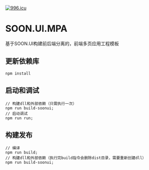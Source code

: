[![996.icu](https://img.shields.io/badge/link-996.icu-red.svg)](https://github.com/996icu/996.ICU)

# SOON.UI.MPA
基于SOON.UI构建前后端分离的，前端多页应用工程模板

## 更新依赖库
```
npm install
```

## 启动和调试
```
// 构建dll和外部依赖（只需执行一次）
npm run build-soonui;
// 启动调试
npm run run;
```

## 构建发布
```
// 编译
npm run build;
// 构建dll和外部依赖（执行完build指令会删除dist目录，需要重新创建dll）
npm run build-soonui;
```